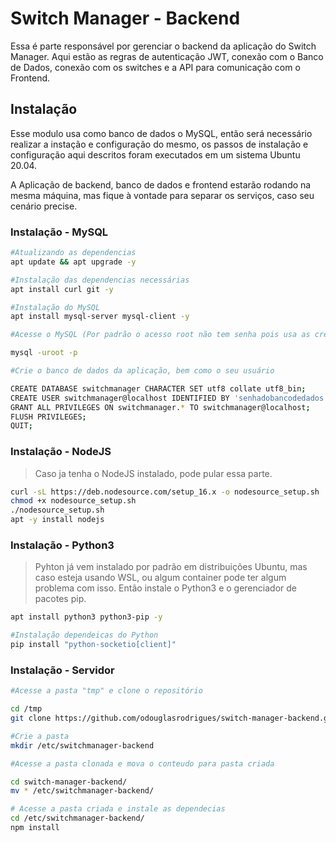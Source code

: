 # Switch Manager -  Backend
Essa é parte responsável por gerenciar o backend da aplicação do Switch Manager.
Aqui estão as regras de autenticação JWT, conexão com o Banco de Dados, conexão com os switches e a API para comunicação com o Frontend.

## Instalação
Esse modulo usa como banco de dados o MySQL, então será necessário realizar a instação e configuração do mesmo, os passos de instalação e configuração aqui descritos foram executados em um sistema Ubuntu 20.04.

A Aplicação de backend, banco de dados e frontend estarão rodando na mesma máquina, mas fique à vontade para separar os serviços, caso seu cenário precise. 

### Instalação - MySQL

```bash
#Atualizando as dependencias
apt update && apt upgrade -y

#Instalação das dependencias necessárias
apt install curl git -y

#Instalação do MySQL
apt install mysql-server mysql-client -y

#Acesse o MySQL (Por padrão o acesso root não tem senha pois usa as credenciais do Linux para o Login)

mysql -uroot -p

#Crie o banco de dados da aplicação, bem como o seu usuário

CREATE DATABASE switchmanager CHARACTER SET utf8 collate utf8_bin;
CREATE USER switchmanager@localhost IDENTIFIED BY 'senhadobancodedados';
GRANT ALL PRIVILEGES ON switchmanager.* TO switchmanager@localhost;
FLUSH PRIVILEGES;
QUIT;

```
### Instalação - NodeJS
> Caso ja tenha o NodeJS instalado, pode pular essa parte.

```bash
curl -sL https://deb.nodesource.com/setup_16.x -o nodesource_setup.sh
chmod +x nodesource_setup.sh
./nodesource_setup.sh
apt -y install nodejs

```

### Instalação - Python3
> Pyhton já vem instalado por padrão em distribuições Ubuntu, mas caso esteja usando WSL, ou algum container pode ter algum problema com isso. Então instale o Python3 e o gerenciador de pacotes pip.

```bash
apt install python3 python3-pip -y

#Instalação dependeicas do Python
pip install "python-socketio[client]"

```
### Instalação - Servidor
```bash
#Acesse a pasta "tmp" e clone o repositório

cd /tmp
git clone https://github.com/odouglasrodrigues/switch-manager-backend.git

#Crie a pasta 
mkdir /etc/switchmanager-backend

#Acesse a pasta clonada e mova o conteudo para pasta criada

cd switch-manager-backend/ 
mv * /etc/switchmanager-backend/

# Acesse a pasta criada e instale as dependecias 
cd /etc/switchmanager-backend/
npm install




 

```
